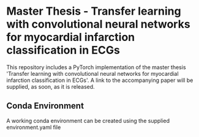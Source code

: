 # Master Thesis - Transfer learning with convolutional neural networks for myocardial infarction classification in ECGs 

This repository includes a PyTorch implementation of the master thesis 'Transfer learning with convolutional neural networks for myocardial infarction classification in ECGs'. A link to the accompanying paper will be supplied, as soon, as it is released.

## Conda Environment
A working conda environment can be created using the supplied environment.yaml file
